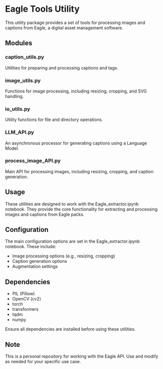 # Eagle Tools Utility

This utility package provides a set of tools for processing images and captions from Eagle, a digital asset management software.

## Modules

### caption_utils.py

Utilities for preparing and processing captions and tags.

### image_utils.py

Functions for image processing, including resizing, cropping, and SVG handling.

### io_utils.py

Utility functions for file and directory operations.

### LLM_API.py

An asynchronous processor for generating captions using a Language Model.

### process_image_API.py

Main API for processing images, including resizing, cropping, and caption generation.

## Usage

These utilities are designed to work with the Eagle_extractor.ipynb notebook. They provide the core functionality for extracting and processing images and captions from Eagle packs.

## Configuration

The main configuration options are set in the Eagle_extractor.ipynb notebook. These include:

- Image processing options (e.g., resizing, cropping)
- Caption generation options
- Augmentation settings

## Dependencies

- PIL (Pillow)
- OpenCV (cv2)
- torch
- transformers
- tqdm
- numpy

Ensure all dependencies are installed before using these utilities.

## Note

This is a personal repository for working with the Eagle API. Use and modify as needed for your specific use case.
